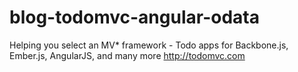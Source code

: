 # blog-todomvc-angular-odata
Helping you select an MV* framework - Todo apps for Backbone.js, Ember.js, AngularJS, and many more http://todomvc.com
